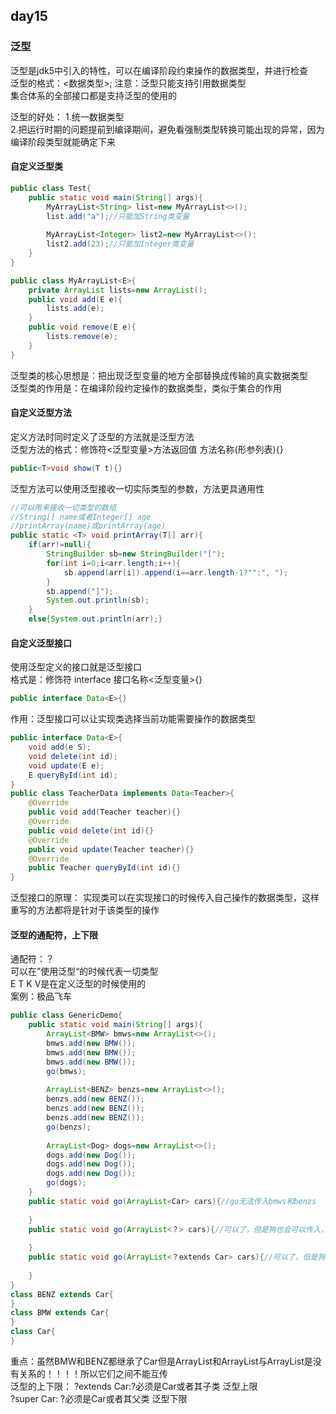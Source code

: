 ## day15
### 泛型
泛型是jdk5中引入的特性，可以在编译阶段约束操作的数据类型，并进行检查  
泛型的格式：<数据类型>; 注意：泛型只能支持引用数据类型  
集合体系的全部接口都是支持泛型的使用的  

泛型的好处：
1.统一数据类型  
2.把运行时期的问题提前到编译期间，避免看强制类型转换可能出现的异常，因为编译阶段类型就能确定下来  
#### 自定义泛型类
```java
public class Test{
    public static void main(String[] args){
        MyArrayList<String> list=new MyArrayList<>();
        list.add("a");//只能加String类变量
        
        MyArrayList<Integer> list2=new MyArrayList<>();
        list2.add(23);//只能加Integer类变量
    }
}

public class MyArrayList<E>{
    private ArrayList lists=new ArrayList();
    public void add(E e){
        lists.add(e);
    }
    public void remove(E e){
        lists.remove(e);
    }
}
```
泛型类的核心思想是：把出现泛型变量的地方全部替换成传输的真实数据类型  
泛型类的作用是：在编译阶段约定操作的数据类型，类似于集合的作用  
#### 自定义泛型方法
定义方法时同时定义了泛型的方法就是泛型方法  
泛型方法的格式：修饰符<泛型变量>方法返回值 方法名称(形参列表){}  
```java
public<T>void show(T t){}
```
泛型方法可以使用泛型接收一切实际类型的参数，方法更具通用性  
```java
//可以用来接收一切类型的数组
//String[] name或者Integer[] age
//printArray(name)或printArray(age)
public static <T> void printArray(T[] arr){
    if(arr!=null){
        StringBuilder sb=new StringBuilder("[");
        for(int i=0;i<arr.length;i++){
            sb.append(arr[i]).append(i==arr.length-1?"":", ");
        }
        sb.append("]");
        System.out.println(sb);
    }
    else{System.out.println(arr);}
```
#### 自定义泛型接口
使用泛型定义的接口就是泛型接口  
格式是：修饰符 interface 接口名称<泛型变量>{}  
```java
public interface Data<E>{}
```
作用：泛型接口可以让实现类选择当前功能需要操作的数据类型  
```java
public interface Data<E>{
    void add(e S);
    void delete(int id);
    void update(E e);
    E queryById(int id);
}
public class TeacherData implements Data<Teacher>{
    @Override
    public void add(Teacher teacher){}
    @Override
    public void delete(int id){}
    @Override
    public void update(Teacher teacher){}
    @Override
    public Teacher queryById(int id){}
}
```
泛型接口的原理：
实现类可以在实现接口的时候传入自己操作的数据类型，这样重写的方法都将是针对于该类型的操作  

#### 泛型的通配符，上下限
通配符：？  
可以在”使用泛型“的时候代表一切类型  
E T K V是在定义泛型的时候使用的  
案例：极品飞车  
```java
public class GenericDemo{
    public static void main(String[] args){
        ArrayList<BMW> bmws=new ArrayList<>();
        bmws.add(new BMW());
        bmws.add(new BMW());
        bmws.add(new BMW());
        go(bmws);
        
        ArrayList<BENZ> benzs=new ArrayList<>();
        benzs.add(new BENZ());
        benzs.add(new BENZ());
        benzs.add(new BENZ());
        go(benzs);
        
        ArrayList<Dog> dogs=new ArrayList<>();
        dogs.add(new Dog());
        dogs.add(new Dog());
        dogs.add(new Dog());
        go(dogs);
    }
    public static void go(ArrayList<Car> cars){//go无法传入bmws和benzs
    
    }
    public static void go(ArrayList<？> cars){//可以了，但是狗也会可以传入，接下来就要用上下限解决
    
    }
    public static void go(ArrayList<？extends Car> cars){//可以了，但是狗也会可以传入，接下来就要用上下限解决
    
    }
}
class BENZ extends Car{
}
class BMW extends Car{
}
class Car{
}
```
重点：虽然BMW和BENZ都继承了Car但是ArrayList<BMW>和ArrayList<BENZ>与ArrayList<Car>是没有关系的！！！！所以它们之间不能互传  
泛型的上下限：
?extends Car:?必须是Car或者其子类 泛型上限  
?super Car: ?必须是Car或者其父类 泛型下限  
